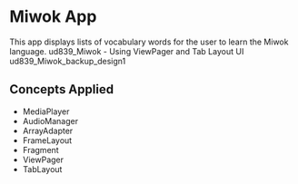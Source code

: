 # Miwok App

This app displays lists of vocabulary words for the user to learn the Miwok language.
ud839_Miwok - Using ViewPager and Tab Layout UI
ud839_Miwok_backup_design1

## Concepts Applied

* MediaPlayer
* AudioManager
* ArrayAdapter
* FrameLayout
* Fragment
* ViewPager
* TabLayout